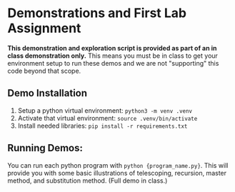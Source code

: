 # Demonstrations and First Lab Assignment

**This demonstration and exploration script is provided as part of an in class demonstration only.** This means you must be in class to get your environment setup to run these demos and we are not "supporting" this code beyond that scope. 

## Demo Installation 

1. Setup a python virtual environment: `python3 -m venv .venv` 
2. Activate that virtual environment: `source .venv/bin/activate` 
3. Install needed libraries: `pip install -r requirements.txt` 

## Running Demos: 

You can run each python program with `python {program_name.py}`. This will provide you with some basic illustrations of telescoping, recursion, master method, and substitution method. (Full demo in class.)

